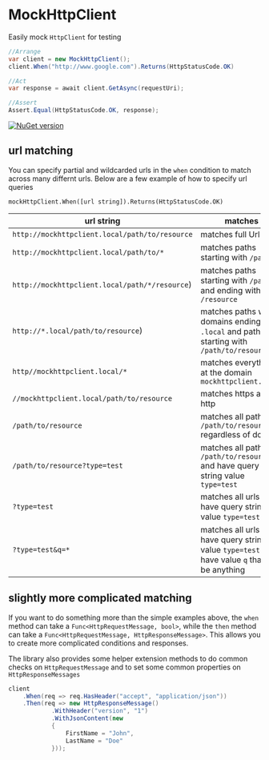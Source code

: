 # MockHttpClient

Easily mock `HttpClient` for testing

```csharp
//Arrange
var client = new MockHttpClient();
client.When("http://www.google.com").Returns(HttpStatusCode.OK)

//Act
var response = await client.GetAsync(requestUri);

//Assert
Assert.Equal(HttpStatusCode.OK, response);
```

[![NuGet version](https://badge.fury.io/nu/MockHttpClient.svg)](https://badge.fury.io/nu/MockHttpClient)

## url matching

You can specify partial and wildcarded urls in the `when` condition to match across many differnt urls. Below are a few example of how to specify url queries

```
mockHttpClient.When([url string]).Returns(HttpStatusCode.OK)
```

| url string                                     | matches																							 |
| ---------------------------------------------- | ------------------------------------------------------------------------------------------------- |
| `http://mockhttpclient.local/path/to/resource` | matches full Url																					 |
| `http://mockhttpclient.local/path/to/*`        | matches paths starting with `/path/to`															 |
| `http://mockhttpclient.local/path/*/resource`) | matches paths starting with `/path` and ending with `/resource`									 |
| `http://*.local/path/to/resource`)             | matches paths with domains ending in `.local` and paths starting with `/path/to/resource`		 |
| `http//mockhttpclient.local/*`                 | matches everything at the domain `mockhttpclient.local`											 |
| `//mockhttpclient.local/path/to/resource`      | matches https and http																			 |
| `/path/to/resource`                            | matches all paths at `/path/to/resource` regardless of domain									 |
| `/path/to/resource?type=test`                  | matches all paths at `/path/to/resource` and have query string value `type=test`					 |
| `?type=test`                                   | matches all urls that have query string value `type=test`										 |
| `?type=test&q=*`                               | matches all urls that have query string value `type=test` and have value `q` that can be anything |


## slightly more complicated matching

If you want to do something more than the simple examples above, the `when` method can take a `Func<HttpRequestMessage, bool>`, while the `then` method can take a `Func<HttpRequestMessage, HttpResponseMessage>`. This allows you to create more complicated conditions and responses.

The library also provides some helper extension methods to do common checks on `HttpRequestMessage` and to set some common properties on `HttpResponseMessages`

```csharp
client
    .When(req => req.HasHeader("accept", "application/json"))
    .Then(req => new HttpResponseMessage()
            .WithHeader("version", "1")
            .WithJsonContent(new
            {
                FirstName = "John",
                LastName = "Doe"
            }));
```
